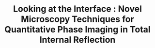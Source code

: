 ---
title: "Looking at the Interface : Novel Microscopy Techniques for Quantitative Phase Imaging in Total Internal Reflection"
collection: publications
permalink: /publication/2017_Mandracchia_nan
Year: 2017
venue: 'nan'
DOI: 'nan'
---